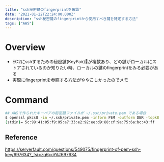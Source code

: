 ```yaml
---
title: "ssh秘密鍵のfingerprintを確認" 
date: "2021-01-22T22:24:00.000Z"
description: "ssh秘密鍵のfingerprintから使用すべき鍵を特定する方法"
tags: ["AWS"]
---
```


# Overview
- EC2にsshするための秘密鍵(KeyPair)が複数あり、どの鍵がローカルにストアされているのか知りたい時、ローカルの鍵のfingerprintをみる必要がある
- 実際にfingerprintを参照する方法がややこしかったのでメモ

# Command
```bash
## AWSで作られたキーペアの秘密鍵ファイルが ~/.ssh/private.pem である場合
$ openssl pkcs8 -in ~/.ssh/private.pem -inform PEM -outform DER -topk8 -nocrypt | openssl sha1 -c
(stdin)= 5c:99:41:05:f9:05:a7:33:e2:92:ee:d9:80:cf:9a:75:6a:bc:43:ff
```

## Reference
https://serverfault.com/questions/549075/fingerprint-of-pem-ssh-key/697634?_fsi=zq6coYil#697634